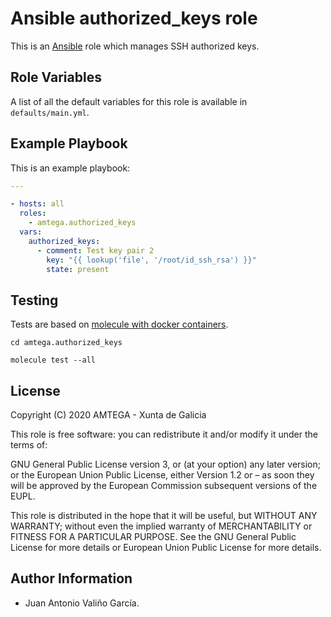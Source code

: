 # Ansible authorized_keys role

This is an [Ansible](http://www.ansible.com) role which manages SSH authorized keys.

## Role Variables

A list of all the default variables for this role is available in `defaults/main.yml`.

## Example Playbook

This is an example playbook:

```yaml
---

- hosts: all
  roles:
    - amtega.authorized_keys
  vars:    
    authorized_keys:
      - comment: Test key pair 2
        key: "{{ lookup('file', '/root/id_ssh_rsa') }}"
        state: present
```

## Testing

Tests are based on [molecule with docker containers](https://molecule.readthedocs.io/en/latest/installation.html).

```shell
cd amtega.authorized_keys

molecule test --all
```

## License

Copyright (C) 2020 AMTEGA - Xunta de Galicia

This role is free software: you can redistribute it and/or modify it under the terms of:

GNU General Public License version 3, or (at your option) any later version; or the European Union Public License, either Version 1.2 or – as soon they will be approved by the European Commission ­subsequent versions of the EUPL.

This role is distributed in the hope that it will be useful, but WITHOUT ANY WARRANTY; without even the implied warranty of MERCHANTABILITY or FITNESS FOR A PARTICULAR PURPOSE.  See the GNU General Public License for more details or European Union Public License for more details.

## Author Information

- Juan Antonio Valiño García.

